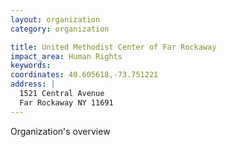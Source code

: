 ```yaml
---
layout: organization
category: organization

title: United Methodist Center of Far Rockaway
impact_area: Human Rights
keywords: 
coordinates: 40.605618,-73.751221
address: |
  1521 Central Avenue
  Far Rockaway NY 11691
---
```

Organization's overview
